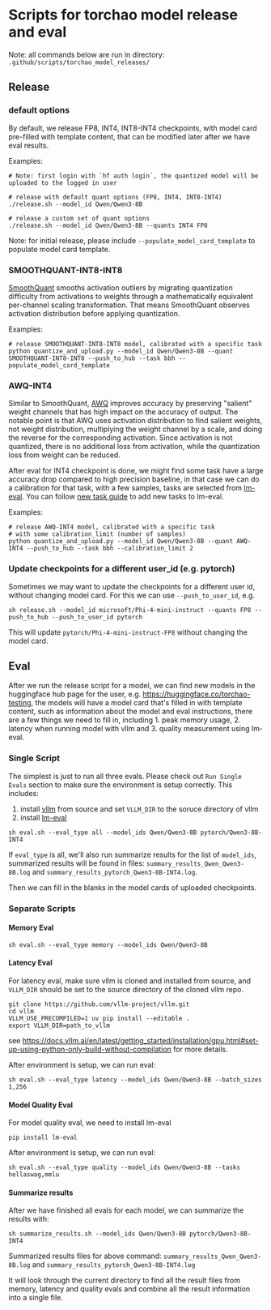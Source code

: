 # Scripts for torchao model release and eval

Note: all commands below are run in directory: `.github/scripts/torchao_model_releases/`

## Release
### default options
By default, we release FP8, INT4, INT8-INT4 checkpoints, with model card pre-filled with template content, that can be modified later after we have eval results.

Examples:
```
# Note: first login with `hf auth login`, the quantized model will be uploaded to the logged in user

# release with default quant options (FP8, INT4, INT8-INT4)
./release.sh --model_id Qwen/Qwen3-8B

# release a custom set of quant options
./release.sh --model_id Qwen/Qwen3-8B --quants INT4 FP8
```

Note: for initial release, please include `--populate_model_card_template` to populate model card template.

### SMOOTHQUANT-INT8-INT8
[SmoothQuant](https://arxiv.org/abs/2211.10438) smooths activation outliers by migrating quantization difficulty from activations to weights through a mathematically equivalent per-channel scaling transformation. That means SmoothQuant observes activation distribution before applying quantization.

Examples:
```
# release SMOOTHQUANT-INT8-INT8 model, calibrated with a specific task
python quantize_and_upload.py --model_id Qwen/Qwen3-8B --quant SMOOTHQUANT-INT8-INT8 --push_to_hub --task bbh --populate_model_card_template
```

### AWQ-INT4
Similar to SmoothQuant, [AWQ](https://arxiv.org/abs/2306.00978) improves accuracy by preserving "salient" weight channels that has high impact on the accuracy of output. The notable point is that AWQ uses activation distribution to find salient weights, not weight distribution, multiplying the weight channel by a scale, and doing the reverse for the corresponding activation. Since activation is not quantized, there is no additional loss from activation, while the quantization loss from weight can be reduced.

After eval for INT4 checkpoint is done, we might find some task have a large accuracy drop compared to high precision baseline, in that case we can do a calibration for that task, with a few samples, tasks are selected from [lm-eval](https://github.com/EleutherAI/lm-eval\uation-harness/blob/main/lm_eval/tasks/README.md). You can follow [new task guide](https://github.com/EleutherAI/lm-evaluation-harness/blob/main/docs/new_task_guide.md) to add new tasks to lm-eval.

Examples:
```
# release AWQ-INT4 model, calibrated with a specific task
# with some calibration_limit (number of samples)
python quantize_and_upload.py --model_id Qwen/Qwen3-8B --quant AWQ-INT4 --push_to_hub --task bbh --calibration_limit 2
```

### Update checkpoints for a different user_id (e.g. pytorch)
Sometimes we may want to update the checkpoints for a different user id, without changing model card. For this we can use `--push_to_user_id`, e.g.

```
sh release.sh --model_id microsoft/Phi-4-mini-instruct --quants FP8 --push_to_hub --push_to_user_id pytorch
```

This will update `pytorch/Phi-4-mini-instruct-FP8` without changing the model card.

## Eval
After we run the release script for a model, we can find new models in the huggingface hub page for the user, e.g. https://huggingface.co/torchao-testing, the models will have a model card that's filled in with template content, such as information about the model and eval instructions, there are a few things we need to fill in, including 1. peak memory usage, 2. latency when running model with vllm and 3. quality measurement using lm-eval.

### Single Script
The simplest is just to run all three evals. Please check out `Run Single Evals` section to make sure the environment is setup correctly. This includes:
1. install [vllm](https://github.com/vllm-project/vllm) from source and set `VLLM_DIR` to the soruce directory of vllm
2. install [lm-eval](https://github.com/EleutherAI/lm-evaluation-harness)

```
sh eval.sh --eval_type all --model_ids Qwen/Qwen3-8B pytorch/Qwen3-8B-INT4
```

If `eval_type` is all, we'll also run summarize results for the list of `model_ids`, summarized results will be found in files: `summary_results_Qwen_Qwen3-8B.log` and `summary_results_pytorch_Qwen3-8B-INT4.log`.

Then we can fill in the blanks in the model cards of uploaded checkpoints.

### Separate Scripts
#### Memory Eval
```
sh eval.sh --eval_type memory --model_ids Qwen/Qwen3-8B
```

#### Latency Eval
For latency eval, make sure vllm is cloned and installed from source,
and `VLLM_DIR` should be set to the source directory of the cloned vllm repo.
```
git clone https://github.com/vllm-project/vllm.git
cd vllm
VLLM_USE_PRECOMPILED=1 uv pip install --editable .
export VLLM_DIR=path_to_vllm
```
see https://docs.vllm.ai/en/latest/getting_started/installation/gpu.html#set-up-using-python-only-build-without-compilation for more details.

After environment is setup, we can run eval:
```
sh eval.sh --eval_type latency --model_ids Qwen/Qwen3-8B --batch_sizes 1,256
```

#### Model Quality Eval
For model quality eval, we need to install lm-eval
```
pip install lm-eval
```
After environment is setup, we can run eval:
```
sh eval.sh --eval_type quality --model_ids Qwen/Qwen3-8B --tasks hellaswag,mmlu
```

#### Summarize results
After we have finished all evals for each model, we can summarize the results with:
```
sh summarize_results.sh --model_ids Qwen/Qwen3-8B pytorch/Qwen3-8B-INT4
```
Summarized results files for above command: `summary_results_Qwen_Qwen3-8B.log` and `summary_results_pytorch_Qwen3-8B-INT4.log`

It will look through the current directory to find all the result files from memory, latency and quality evals and combine all the result information into a single file.

